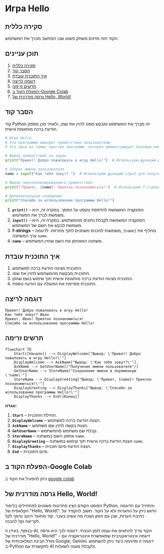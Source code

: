 # Игра Hello

## סקירה כללית

הקוד הזה מדגים משחק פשוט שבו המחשב מברך את המשתמש.

## תוכן עניינים

1.  [סקירה כללית](#סקירה-כללית)
2.  [הסבר קוד](#הסבר-קוד)
3.  [איך התוכנית עובדת](#איך-התוכנית-עובדת)
4.  [דוגמה לריצה](#דוגמה-לריצה)
5.  [תרשים זרימה](#תרשים-זרימה)
6.  [הפעלת הקוד ב-Google Colab](#הפעלת-הקוד-ב-google-colab)
7.  [גרסה מודרנית של Hello, World!](#גרסה-מודרנית-של-hello-world)

## הסבר קוד

קוד Python זה מברך את המשתמש ומבקש ממנו להזין את שמו, ולאחר מכן מספק הודעת ברכה מותאמת אישית.
```python
# Игра Hello
# Эта программа выводит приветствие пользователю.
# Это одна из самых простых программ, которая демонстрирует базовые команды Python.

# Вывод приветствия на экран
print("Привет! Добро пожаловать в игру Hello!")  # Используем функцию print для вывода текста

# Запрос имени пользователя
name = input("Как тебя зовут? ")  # Используем функцию input для получения данных от пользователя

# Вывод персонализированного приветствия
print(f"Привет, {name}! Приятно познакомиться!")  # Используем f-строку для подстановки имени в текст

# Дополнительное сообщение
print("Спасибо за использование программы Hello!")
```
1.  **`print()`** – הפונקציה המשמשת להדפסת טקסט על המסך. במקרה זה, היא משמשת לברך את המשתמש.
2.  **`input()`** – הפונקציה המשמשת לקבלת נתונים מהמשתמש. במקרה זה, היא משמשת לבקש את השם של המשתמש.
3.  **f-strings** – משמשות להכניס משתנים לתוך מחרוזת. לדוגמה, `{name}` מחליף את ערך המשתנה `name`.
4.  **`name`** – משתנה המאחסן את השם שהזין המשתמש.

## איך התוכנית עובדת

1.  התוכנית מציגה הודעת ברכה למשתמש.
2.  התוכנית מבקשת מהמשתמש להזין את שמו.
3.  התוכנית מציגה הודעת ברכה מותאמת אישית תוך שימוש בשם שהוזן.
4.  התוכנית מסיימת את הפעולה עם הודעה נוספת.

## דוגמה לריצה

```
Привет! Добро пожаловать в игру Hello!
Как тебя зовут? Иван
Привет, Иван! Приятно познакомиться!
Спасибо за использование программы Hello!
```

## תרשים זרימה

```mermaid
flowchart TD
    Start([Начало]) --> DisplayWelcome["Вывод: \'Привет! Добро пожаловать в игру Hello!\'"]
    DisplayWelcome --> AskName["Вывод: \'Как тебя зовут?\'"]
    AskName --> GetUserName[/"Получение имени пользователя"/]
    GetUserName --> StoreName["Сохранение имени в переменную \'name\'"]
    StoreName --> DisplayGreeting["Вывод: \'Привет, {name}! Приятно познакомиться!\'"]
    DisplayGreeting --> DisplayThanks["Вывод: \'Спасибо за использование программы Hello!\'"]
    DisplayThanks --> End([Конец])
```

**אגדה:**

1.  **`Start`** – תחילת התוכנית.
2.  **`DisplayWelcome`** – הצגת הודעת ברכה למשתמש.
3.  **`AskName`** – הצגת בקשה להזין שם משתמש.
4.  **`GetUserName`** – קבלת שם משתמש מהמשתמש.
5.  **`StoreName`** – אחסון השם במשתנה `name`.
6.  **`DisplayGreeting`** – הצגת הודעת ברכה אישית תוך שימוש במשתנה `name`.
7.  **`DisplayThanks`** – הצגת הודעת סיום תוכנית.
8.  **`End`** – סיום התוכנית.

## הפעלת הקוד ב-Google Colab
ניתן להפעיל את הקוד ב [google colab](https://colab.research.google.com/github/hypo69/101_python_computer_games_ru/blob/master/GAMES/HELLO/101bcg_ru_hello.ipynb)

## גרסה מודרנית של Hello, World!

הפוסט הקודם הציג פתרונות פשוטים למתחילים בלימוד Python, והתחיל עם הדוגמה הקלאסית של "Hello, World!". הדגש ניתן על ההערות ולא על הקוד. חשוב להקפיד על כתיבת הערות, שכן עם הזמן נשכח מה עשינו בעבר. קוד מתועד היטב נהפך לקל לקריאה וקל להבנה.

בנוסף, בעידן ה-AI, הקוד צריך להתאים את עצמו לזמן הנוכחי. דוגמה לכך היא גרסה מודרנית של "Hello, World!" – דוגמה אינטראקטיבית שמאפשרת אינטראקציה עם מודל הבינה המלאכותית של Google, Gemini.
דוגמה זו מדגימה כיצד ניתן להשתמש ב-Python לתקשורת עם AI ולקבלת מענה לשאלות.
```